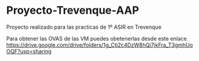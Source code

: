 # Proyecto-Trevenque-AAP
Proyecto realizado para las practicas de 1º ASIR en Trevenque

Para obtener las OVAS de las VM puedes obetenerlas desde este enlace 
https://drive.google.com/drive/folders/1g_Cti2c4DzW8hQi7jkFra_T3gmhUoOQF?usp=sharing

